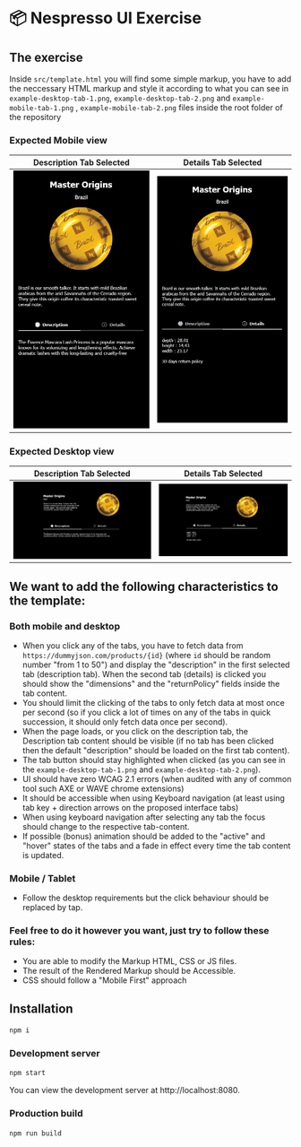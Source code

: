 # 📦 Nespresso UI Exercise

## The exercise

Inside `src/template.html` you will find some simple markup, you have to add the neccessary HTML markup and style it according to what you can see in `example-desktop-tab-1.png`, `example-desktop-tab-2.png` and `example-mobile-tab-1.png` , `example-mobile-tab-2.png` files inside the root folder of the repository

### Expected Mobile view
Description Tab Selected | Details Tab Selected  
:-------------------------:|:-------------------------:
![](example-mobile-tab-1.png)  |  ![](example-mobile-tab-2.png)

### Expected Desktop view
Description Tab Selected | Details Tab Selected  
:-------------------------:|:-------------------------:
![](example-desktop-tab-1.png)  |  ![](example-desktop-tab-2.png)

## We want to add the following characteristics to the template:

### Both mobile and desktop
- When you click any of the tabs, you have to fetch data from `https://dummyjson.com/products/{id}` (where `id` should be random number "from 1 to 50") and display the "description" in the first selected tab (description tab). When the second tab (details) is clicked you should show the "dimensions" and the "returnPolicy" fields inside the tab content.
- You should limit the clicking of the tabs to only fetch data at most once per second (so if you click a lot of times on any of the tabs in quick succession, it should only fetch data once per second).
- When the page loads, or you click on the description tab, the Description tab content should be visible (if no tab has been clicked then the default "description" should be loaded on the first tab content).
- The tab button should stay highlighted when clicked (as you can see in the `example-desktop-tab-1.png` and `example-desktop-tab-2.png`).
- UI should have zero WCAG 2.1 errors (when audited with any of common tool such AXE or WAVE chrome extensions)
- It should be accessible when using Keyboard navigation (at least using tab key + direction arrows on the proposed interface tabs)
- When using keyboard navigation after selecting any tab the focus should change to the respective tab-content.
- If possible (bonus) animation should be added to the "active" and "hover" states of the tabs and a fade in effect every time the tab content is updated.

### Mobile / Tablet
- Follow the desktop requirements but the click behaviour should be replaced by tap.

### Feel free to do it however you want, just try to follow these rules:

- You are able to modify the Markup HTML, CSS or JS files.
- The result of the Rendered Markup should be Accessible.
- CSS should follow a "Mobile First" approach


## Installation

```bash
npm i
```

### Development server

```bash
npm start
```

You can view the development server at http://localhost:8080.

### Production build

```bash
npm run build
```
